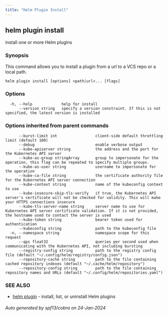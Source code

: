 ```yaml
---
title: "Helm Plugin Install"
---
```


## helm plugin install

install one or more Helm plugins

### Synopsis


This command allows you to install a plugin from a url to a VCS repo or a local path.


```
helm plugin install [options] <path|url>... [flags]
```

### Options

```
  -h, --help             help for install
      --version string   specify a version constraint. If this is not specified, the latest version is installed
```

### Options inherited from parent commands

```
      --burst-limit int                 client-side default throttling limit (default 100)
      --debug                           enable verbose output
      --kube-apiserver string           the address and the port for the Kubernetes API server
      --kube-as-group stringArray       group to impersonate for the operation, this flag can be repeated to specify multiple groups.
      --kube-as-user string             username to impersonate for the operation
      --kube-ca-file string             the certificate authority file for the Kubernetes API server connection
      --kube-context string             name of the kubeconfig context to use
      --kube-insecure-skip-tls-verify   if true, the Kubernetes API server's certificate will not be checked for validity. This will make your HTTPS connections insecure
      --kube-tls-server-name string     server name to use for Kubernetes API server certificate validation. If it is not provided, the hostname used to contact the server is used
      --kube-token string               bearer token used for authentication
      --kubeconfig string               path to the kubeconfig file
  -n, --namespace string                namespace scope for this request
      --qps float32                     queries per second used when communicating with the Kubernetes API, not including bursting
      --registry-config string          path to the registry config file (default "~/.config/helm/registry/config.json")
      --repository-cache string         path to the file containing cached repository indexes (default "~/.cache/helm/repository")
      --repository-config string        path to the file containing repository names and URLs (default "~/.config/helm/repositories.yaml")
```

### SEE ALSO

* [helm plugin](helm_plugin.md)	 - install, list, or uninstall Helm plugins

###### Auto generated by spf13/cobra on 24-Jan-2024
